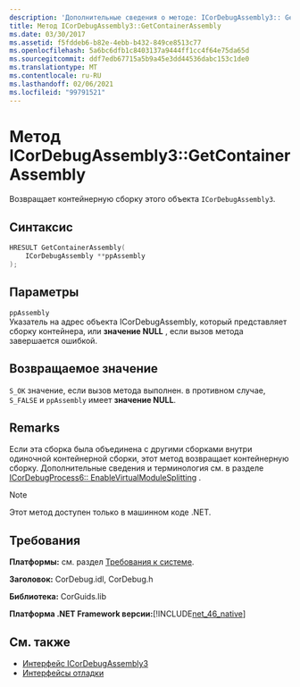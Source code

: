 ```yaml
---
description: 'Дополнительные сведения о методе: ICorDebugAssembly3:: GetContainerAssembly'
title: Метод ICorDebugAssembly3::GetContainerAssembly
ms.date: 03/30/2017
ms.assetid: f5fddeb6-b82e-4ebb-b432-849ce8513c77
ms.openlocfilehash: 5a6bc6dfb1c8403137a9444ff1cc4f64e75da65d
ms.sourcegitcommit: ddf7edb67715a5b9a45e3dd44536dabc153c1de0
ms.translationtype: MT
ms.contentlocale: ru-RU
ms.lasthandoff: 02/06/2021
ms.locfileid: "99791521"
---
```

# <a name="icordebugassembly3getcontainerassembly-method"></a>Метод ICorDebugAssembly3::GetContainerAssembly

Возвращает контейнерную сборку этого объекта `ICorDebugAssembly3`.  
  
## <a name="syntax"></a>Синтаксис  
  
```cpp  
HRESULT GetContainerAssembly(  
    ICorDebugAssembly **ppAssembly  
);  
```  
  
## <a name="parameters"></a>Параметры  

 `ppAssembly`  
 Указатель на адрес объекта ICorDebugAssembly, который представляет сборку контейнера, или **значение NULL** , если вызов метода завершается ошибкой.  
  
## <a name="return-value"></a>Возвращаемое значение  

 `S_OK` значение, если вызов метода выполнен. в противном случае, `S_FALSE` и `ppAssembly` имеет **значение NULL**.  
  
## <a name="remarks"></a>Remarks  

 Если эта сборка была объединена с другими сборками внутри одиночной контейнерной сборки, этот метод возвращает контейнерную сборку. Дополнительные сведения и терминология см. в разделе [ICorDebugProcess6:: EnableVirtualModuleSplitting](icordebugprocess6-enablevirtualmodulesplitting-method.md) .  
  
> [!NOTE]
> Этот метод доступен только в машинном коде .NET.  
  
## <a name="requirements"></a>Требования  

 **Платформы:** см. раздел [Требования к системе](../../get-started/system-requirements.md).  
  
 **Заголовок:** CorDebug.idl, CorDebug.h  
  
 **Библиотека:** CorGuids.lib  
  
 **Платформа .NET Framework версии:**[!INCLUDE[net_46_native](../../../../includes/net-46-native-md.md)]  
  
## <a name="see-also"></a>См. также

- [Интерфейс ICorDebugAssembly3](icordebugassembly3-interface.md)
- [Интерфейсы отладки](debugging-interfaces.md)
